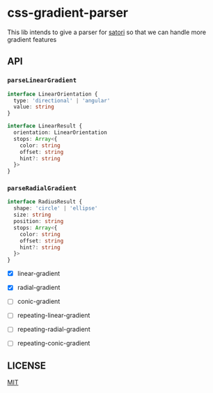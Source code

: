 # css-gradient-parser

This lib intends to give a parser for [satori](https://github.com/vercel/satori) so that we can handle more gradient features


## API
### `parseLinearGradient`
```ts
interface LinearOrientation {
  type: 'directional' | 'angular'
  value: string
}

interface LinearResult {
  orientation: LinearOrientation
  stops: Array<{
    color: string
    offset: string
    hint?: string
  }>
}
```

### `parseRadialGradient`
```ts
interface RadiusResult {
  shape: 'circle' | 'ellipse'
  size: string
  position: string
  stops: Array<{
    color: string
    offset: string
    hint?: string
  }>
}
```

- [x] linear-gradient
- [x] radial-gradient
- [ ] conic-gradient
- [ ] repeating-linear-gradient
- [ ] repeating-radial-gradient
- [ ] repeating-conic-gradient


## LICENSE

[MIT](./LICENSE)
